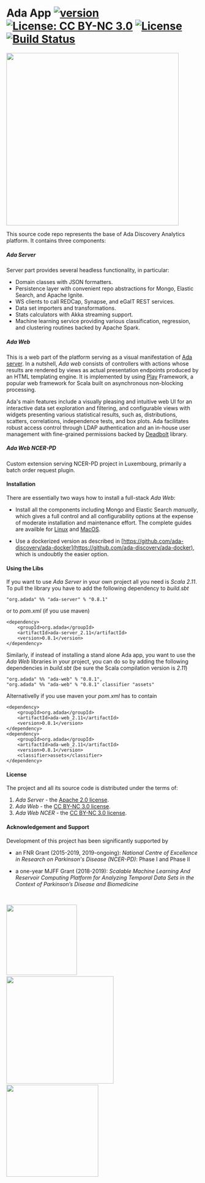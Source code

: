# Ada App [![version](https://img.shields.io/badge/version-0.8.1-green.svg)](https://ada-discovery.github.io) [![License: CC BY-NC 3.0](https://img.shields.io/badge/License-CC%20BY--NC%203.0-lightgrey.svg)](https://creativecommons.org/licenses/by-nc/3.0/) [![License](https://img.shields.io/badge/License-Apache%202.0-lightgrey.svg)](https://www.apache.org/licenses/LICENSE-2.0) [![Build Status](https://travis-ci.com/ada-discovery/ada-app.svg?branch=master)](https://travis-ci.com/ada-discovery/ada-app)

<img src="https://ada-discovery.github.io/images/logo.png" width="450px">

This source code repo represents the base of Ada Discovery Analytics platform. It contains three components:

##### *Ada Server*

Server part provides several headless functionality, in particular:

* Domain classes with JSON formatters.
* Persistence layer with convenient repo abstractions for Mongo, Elastic Search, and Apache Ignite. 
* WS clients to call REDCap, Synapse, and eGaIT REST services.
* Data set importers and transformations.
* Stats calculators with Akka streaming support.
* Machine learning service providing various classification, regression, and clustering routines backed by Apache Spark.

##### *Ada Web*

This is a web part of the platform serving as a visual manifestation of [Ada server](https://github.com/ada-discovery/ada-server).  In a nutshell, _Ada web_ consists of controllers with actions whose results are rendered by views as actual presentation endpoints produced by an HTML templating engine. It is implemented by using [Play](https://www.playframework.com) Framework, a popular web framework for Scala built on asynchronous non-blocking processing.

Ada's main features include a visually pleasing and intuitive web UI for an interactive data set exploration and filtering, and configurable views with widgets presenting various statistical results, such as, distributions, scatters, correlations, independence tests, and box plots.  Ada facilitates robust access control through LDAP authentication and an in-house user management with fine-grained permissions backed by [Deadbolt](http://deadbolt.ws) library.

##### *Ada Web NCER-PD* 

Custom extension serving NCER-PD project in Luxembourg, primarily a batch order request plugin.


#### Installation

There are essentially two ways how to install a full-stack _Ada Web_:

- Install all the components including Mongo and Elastic Search _manually_, which gives a full control and all configurability options at the expense of moderate installation and maintenance effort. The complete guides are availble for  [Linux](Installation_Linux.md) and [MacOS](Installation_MacOS.md).
  
- Use a dockerized version as described in [https://github.com/ada-discovery/ada-docker](https://github.com/ada-discovery/ada-docker), which is undoubtly the easier option. 

#### Using the Libs

If you want to use *Ada Server* in your own project all you need is *Scala 2.11*. To pull the library you have to add the following dependency to *build.sbt*

```
"org.adada" %% "ada-server" % "0.8.1"
```

or to *pom.xml* (if you use maven)

```
<dependency>
    <groupId>org.adada</groupId>
    <artifactId>ada-server_2.11</artifactId>
    <version>0.8.1</version>
</dependency>
```

Similarly, if instead of installing a stand alone Ada app, you want to use the _Ada Web_ libraries in your project, you can do so by adding the following dependencies in *build.sbt* (be sure the Scala compilation version is *2.11*)

```
"org.adada" %% "ada-web" % "0.8.1",
"org.adada" %% "ada-web" % "0.8.1" classifier "assets"
```

Alternativelly if you use maven  your *pom.xml* has to contain

```
<dependency>
    <groupId>org.adada</groupId>
    <artifactId>ada-web_2.11</artifactId>
    <version>0.8.1</version>
</dependency>
<dependency>
    <groupId>org.adada</groupId>
    <artifactId>ada-web_2.11</artifactId>
    <version>0.8.1</version>
    <classifier>assets</classifier>
</dependency>
```

#### License

The project and all its source code is distributed under the terms of:

1. *Ada Server* - the <a href="https://www.apache.org/licenses/LICENSE-2.0.txt">Apache 2.0 license</a>.
2. *Ada Web* - the <a href="https://creativecommons.org/licenses/by-nc/3.0/">CC BY-NC 3.0 license</a>.
3. *Ada Web NCER* - the <a href="https://creativecommons.org/licenses/by-nc/3.0/">CC BY-NC 3.0 license</a>.

#### Acknowledgement and Support

Development of this project has been significantly supported by

* an FNR Grant (2015-2019, 2019-ongoing): *National Centre of Excellence in Research on Parkinson's Disease (NCER-PD)*: Phase I and Phase II

* a one-year MJFF Grant (2018-2019): *Scalable Machine Learning And Reservoir Computing Platform for Analyzing Temporal Data Sets in the Context of Parkinson’s Disease and Biomedicine*

<br/>

<a href="https://wwwen.uni.lu/lcsb"><img src="https://ada-discovery.github.io/images/logos/logoLCSB-long-230x97.jpg" width="184px"></a>&nbsp; &nbsp; &nbsp; &nbsp; &nbsp; &nbsp;<a href="https://www.fnr.lu"><img src="https://ada-discovery.github.io/images/logos/fnr_logo-350x94.png" width="280px"></a>&nbsp; &nbsp; &nbsp; &nbsp; &nbsp; &nbsp;<a href="https://www.michaeljfox.org"><img src="https://ada-discovery.github.io/images/logos/MJFF-logo-resized-300x99.jpg" width="240px"></a>
